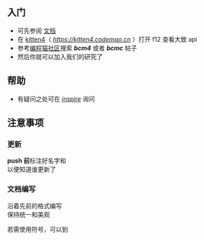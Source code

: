 ## 入门

-   可先参阅 [文档](../bcmc.document/Main.md)
-   在 [kitten4](https://kitten4.codemao.cn)（ *https://kitten4.codemao.cn* ）打开 f12 查看大致 api
-   参考[编程猫社区](https://shequ.codemao.cn/community)搜索 **_bcm4_** 或者 **_bcmc_** 帖子
-   然后你就可以加入我们的研究了

## 帮助

-   有疑问之处可在 [_inspire_](https://shequ.codemao.cn/work_shop/19034) 询问

## 注意事项

### 更新

**push 前**标注好名字和  
以便知道谁更新了

### 文档编写

沿着先前的格式编写  
保持统一和美观

若需使用符号，可以到
